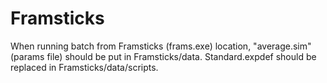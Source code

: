 # Framsticks

When running batch from Framsticks (frams.exe) location, "average.sim" (params file) should be put in Framsticks/data. 
Standard.expdef should be replaced in Framsticks/data/scripts.
